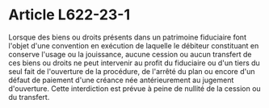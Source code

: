 # Article L622-23-1

Lorsque des biens ou droits présents dans un patrimoine fiduciaire font l'objet d'une convention en exécution de laquelle le débiteur constituant en conserve l'usage ou la jouissance, aucune cession ou aucun transfert de ces biens ou droits ne peut intervenir au profit du fiduciaire ou d'un tiers du seul fait de l'ouverture de la procédure, de l'arrêté du plan ou encore d'un défaut de paiement d'une créance née antérieurement au jugement d'ouverture. Cette interdiction est prévue à peine de nullité de la cession ou du transfert.
